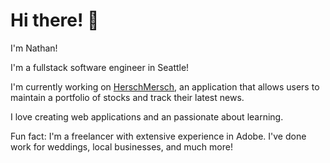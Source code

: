 # Hi there! 👋

I'm Nathan!

I'm a fullstack software engineer in Seattle! 

I'm currently working on [HerschMersch](https://github.com/hellonathanchung/herschmersch-frontend), an application that allows users to maintain a portfolio of stocks and track their latest news.

I love creating web applications and an passionate about learning.

Fun fact: I'm a freelancer with extensive experience in Adobe. I've done work for weddings, local businesses, and much more!

<!--
**hellonathanchung/hellonathanchung** is a ✨ _special_ ✨ repository because its `README.md` (this file) appears on your GitHub profile.


- 🔭 I’m currently working on a b
- 🌱 I’m currently learning ...
- 👯 I’m looking to collaborate on ...
- 🤔 I’m looking for help with ...
- 💬 Ask me about ...
- 📫 How to reach me: ...
- 😄 Pronouns: ...
- ⚡ Fun fact: ...
-->
